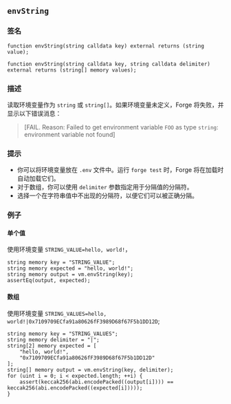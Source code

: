 ## `envString`

### 签名

```solidity
function envString(string calldata key) external returns (string value);
```

```solidity
function envString(string calldata key, string calldata delimiter) external returns (string[] memory values);
```

### 描述

读取环境变量作为 `string` 或 `string[]`。如果环境变量未定义，Forge 将失败，并显示以下错误消息：

> [FAIL. Reason: Failed to get environment variable `FOO` as type `string`: environment variable not found]

### 提示

- 你可以将环境变量放在 `.env` 文件中。运行 `forge test` 时，Forge 将在加载时自动加载它们。
- 对于数组，你可以使用 `delimiter` 参数指定用于分隔值的分隔符。
- 选择一个在字符串值中不出现的分隔符，以便它们可以被正确分隔。

### 例子

#### 单个值
使用环境变量 `STRING_VALUE=hello, world!`，

```solidity
string memory key = "STRING_VALUE";
string memory expected = "hello, world!";
string memory output = vm.envString(key);
assertEq(output, expected);
```

#### 数组
使用环境变量 `STRING_VALUES=hello, world!|0x7109709ECfa91a80626fF3989D68f67F5b1DD12D`;

```solidity
string memory key = "STRING_VALUES";
string memory delimiter = "|";
string[2] memory expected = [
    "hello, world!",
    "0x7109709ECfa91a80626fF3989D68f67F5b1DD12D"
];
string[] memory output = vm.envString(key, delimiter);
for (uint i = 0; i < expected.length; ++i) {
    assert(keccak256(abi.encodePacked((output[i]))) == keccak256(abi.encodePacked((expected[i]))));
}
```